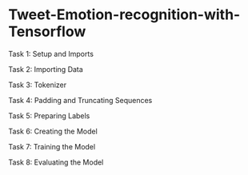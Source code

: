 # Tweet-Emotion-recognition-with-Tensorflow

Task 1: Setup and Imports

Task 2: Importing Data

Task 3: Tokenizer

Task 4: Padding and Truncating Sequences

Task 5: Preparing Labels

Task 6: Creating the Model

Task 7: Training the Model

Task 8: Evaluating the Model 

